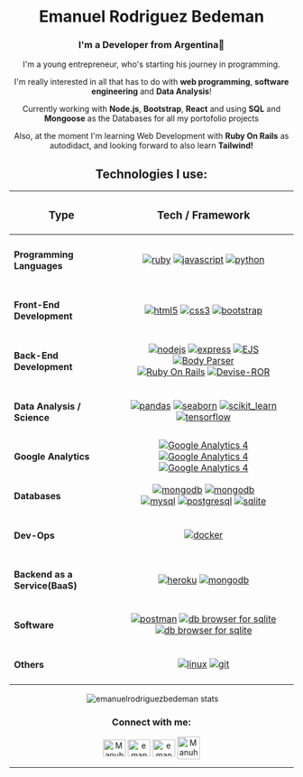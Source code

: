 <h1 align="center">Emanuel Rodriguez Bedeman</h1>  
<h3 align="center">I'm a Developer from Argentina🧉</h3>

<p align="center"> I'm a young entrepreneur, who's starting his journey in programming.</p>
<p align="center"> I'm really interested in all that has to do with <strong>web programming</strong>, <strong>software engineering</strong> and <strong>Data Analysis</strong>!</p>
<p align="center"> Currently working with <strong>Node.js</strong>, <strong>Bootstrap</strong>, <strong>React</strong> and using <strong>SQL</strong> and <strong>Mongoose</strong> as the Databases for all my portofolio projects </p>
<p align="center"> Also, at the moment I'm learning Web Development with <strong>Ruby On Rails</strong> as autodidact, and looking forward to also learn <strong>Tailwind!</strong></p>

<h2 align="center">Technologies I use:</h2>

<div align="center">

| <h3>Type</h3> | <h3>Tech / Framework</h3> |
| :-------------: |:-------------:|
| <h4 align="left">Programming Languages</h4> | <a href="https://www.ruby-lang.org/en/" target="_blank" rel="noreferrer"> <img src="https://img.shields.io/badge/Ruby-3.1-red?style=flat&logo=ruby&logoColor=red&labelColor=white" alt="ruby"/></a> <a href="https://www.javascript.com/" target="_blank" rel="noreferrer"> <img src="https://img.shields.io/badge/JavaScript-ES6-yellow?style=flat&logo=javascript" alt="javascript"/></a> <a href="https://www.python.org" target="_blank" rel="noreferrer"> <img src="https://img.shields.io/badge/Python-3.10-yellow?style=flat&logo=python&logoColor=yellow&labelColor=blue" alt="python"/></a>   |
| <h4 align="left">Front-End Development</h4> | <a href="https://developer.mozilla.org/docs/Web/HTML" target="_blank" rel="noreferrer"> <img src="https://img.shields.io/badge/HTML-5-red?logo=html5&labelColor=white" alt="html5"/></a> <a href="https://www.w3schools.com/css/" target="_blank" rel="noreferrer"> <img src="https://img.shields.io/badge/CSS-3-blue?logo=css3&labelColor=white&logoColor=blue" alt="css3"/></a> <a href="https://getbootstrap.com" target="_blank" rel="noreferrer"> <img src="https://img.shields.io/badge/Bootstrap-5-blueviolet?logo=Bootstrap&labelColor=white" alt="bootstrap"/></a> <!--<a href="https://reactjs.org/" target="_blank" rel="noreferrer"> <img src="https://img.shields.io/badge/React-18.0-cyan?logo=React&logoColor=blue&labelColor=white" alt="react"/></a> -->  |
| <h4 align="left">Back-End Development</h4> | <a href="https://nodejs.org" target="_blank" rel="noreferrer"> <img src="https://img.shields.io/badge/Node.js-16.15-green?logo=Node.js&labelColor=white" alt="nodejs"/></a> <a href="https://expressjs.com" target="_blank" rel="noreferrer"> <img src="https://img.shields.io/badge/Express-4.18-white?logo=Express" alt="express"/></a> <a href="https://ejs.co/" target="_blank" rel="noreferrer"> <img src="https://img.shields.io/badge/EJS-3.1-green?labelColor=white&logo=Node.js" alt="EJS"/></a> <a href="https://www.npmjs.com/package/body-parser" target="_blank" rel="noreferrer"> <img src="https://img.shields.io/badge/Body--Parser-1.20-informational?labelColor=white&logo=Node.js" alt="Body Parser"/></a> </br> <a href="https://rubyonrails.org/" target="_blank" rel="noreferrer"> <img src="https://img.shields.io/badge/Ruby%20On%20Rails-7.0-white?labelColor=red&logo=Ruby%20on%20Rails" alt="Ruby On Rails"/></a> <a href="https://github.com/heartcombo/devise" target="_blank" rel="noreferrer"> <img src="https://img.shields.io/badge/Devise-4.8-white?labelColor=red&logo=Ruby%20on%20Rails" alt="Devise-ROR"/></a> |
| <h4 align="left">Data Analysis / Science</h4> | <a href="https://pandas.pydata.org/" target="_blank" rel="noreferrer"> <img src="https://img.shields.io/badge/Pandas-1.4.2-blue?logo=Pandas&logoColor=blue&labelColor=white" alt="pandas"/></a> <a href="https://seaborn.pydata.org/" target="_blank" rel="noreferrer"> <img src="https://img.shields.io/badge/Seaborn-0.11-blue?logo=python&labelColor=white" alt="seaborn"/></a> <a href="https://scikit-learn.org/" target="_blank" rel="noreferrer"> <img src="https://img.shields.io/badge/Scikit--Learn-1.0-orange?logo=scikit-learn&labelColor=white" alt="scikit_learn"/></a> <a href="https://www.tensorflow.org" target="_blank" rel="noreferrer"> <img src="https://img.shields.io/badge/TensorFlow-2.8-orange?logo=TensorFlow&labelColor=white" alt="tensorflow"/></a> |
| <h4 align="left">Google Analytics</h4> | <a href="https://analytics.google.com/analytics/academy/" target="_blank" rel="noreferrer"> <img src="https://img.shields.io/badge/Google--Analytics-4-orange?labelColor=white&logo=google&logoColor=orange" alt="Google Analytics 4"/></a> <a href="https://analytics.google.com/analytics/academy/" target="_blank" rel="noreferrer"> <img src="https://img.shields.io/badge/Google%20Tag%20Manager-%20-orange?labelColor=white&logo=google&logoColor=orange" alt="Google Analytics 4"/></a> <a href="https://analytics.google.com/analytics/academy/" target="_blank" rel="noreferrer"> <img src="https://img.shields.io/badge/Data%20Studio-%20-orange?labelColor=white&logo=google&logoColor=orange" alt="Google Analytics 4"/></a> |
| <h4 align="left">Databases</h4> | <a href="https://www.mongodb.com/" target="_blank" rel="noreferrer"> <img src="https://img.shields.io/badge/MongoDB-5.0-brightgreen?labelColor=white&logo=MongoDB" alt="mongodb"/></a> <a href="https://mongoosejs.com/" target="_blank" rel="noreferrer"> <img src="https://img.shields.io/badge/Mongoose-6.3-brightgreen?labelColor=white&logo=MongoDB" alt="mongodb"/></a> </br> <a href="https://www.mysql.com/" target="_blank" rel="noreferrer"> <img src="https://img.shields.io/badge/MySQL-8.0-blue?labelColor=white&logo=MySQL" alt="mysql"/></a> <a href="https://www.postgresql.org" target="_blank" rel="noreferrer"> <img src="https://img.shields.io/badge/PostgreSQL-14.2-blue?labelColor=white&logo=PostgreSQL" alt="postgresql"/></a> <a href="https://www.sqlite.org/" target="_blank" rel="noreferrer"> <img src="https://img.shields.io/badge/SQLite-3.38-blue?logo=SQLite&logoColor=blue&labelColor=white" alt="sqlite"/></a>  |
| <h4 align="left">Dev-Ops</h4> |  <a href="https://www.docker.com/" target="_blank" rel="noreferrer"> <img src="https://img.shields.io/badge/Docker-4.7-blue?logo=Docker&labelColor=white" alt="docker"/></a> |
| <h4 align="left">Backend as a Service(BaaS)</h4> | <a href="https://heroku.com" target="_blank" rel="noreferrer"> <img src="https://img.shields.io/badge/Heroku-18.0-blueviolet?logo=heroku&logoColor=purple&labelColor=white" alt="heroku"/></a>  <a href="https://www.mongodb.com/es/atlas/database" target="_blank" rel="noreferrer"> <img src="https://img.shields.io/badge/MongoDB%20Atlas-2022-brightgreen?labelColor=white&logo=MongoDB" alt="mongodb"/></a>|
| <h4 align="left">Software</h4> | <a href="https://postman.com" target="_blank" rel="noreferrer"><img src="https://img.shields.io/badge/Postman-9.15-orange?logo=Postman&labelColor=white" alt="postman"/></a> <a href="https://sqlitebrowser.org/" target="_blank" rel="noreferrer"><img src="https://img.shields.io/badge/DB%20Browser-3.12-lightgrey?labelColor=white" alt="db browser for sqlite"/></a> <a href="https://robomongo.org/" target="_blank" rel="noreferrer"><img src="https://img.shields.io/badge/Robo3T-1.4-sucess?labelColor=white" alt="db browser for sqlite"/></a> |
| <h4 align="left">Others</h4> | <a href="https://www.linux.org/" target="_blank" rel="noreferrer"><img src="https://img.shields.io/badge/Linux-3.0-lightgrey?logo=linux&logoColor=black&labelColor=white" alt="linux"/></a> <a href="https://git-scm.com/" target="_blank" rel="noreferrer"> <img src="https://img.shields.io/badge/Git-2.36-red?logo=Git&labelColor=white" alt="git"/></a> |

</div>
<!--TAB-->

<p align="center">&nbsp;<img src="https://github-readme-stats.vercel.app/api?username=emanuelrodriguezbedeman&show_icons=true&locale=en" alt="emanuelrodriguezbedeman stats" /></p>

<h3 align="center">Connect with me:</h3>  
<p align="center"> 
<a href="mailto:emanuel.rodriguez.bedeman@gmail.com" target="blank"><img align="center" src="https://upload.wikimedia.org/wikipedia/commons/7/7e/Gmail_icon_%282020%29.svg" alt="Manuhs#7548" height="30" width="40" /></a>
<a href="https://linkedin.com/in/emanuel-rodriguez-bedeman/" target="blank"><img align="center" src="https://raw.githubusercontent.com/rahuldkjain/github-profile-readme-generator/master/src/images/icons/Social/linked-in-alt.svg" alt="emanuel-rodriguez-bedeman/" height="30" width="40" /></a>  
<a href="https://kaggle.com/emanuelbedeman" target="blank"><img align="center" src="https://raw.githubusercontent.com/rahuldkjain/github-profile-readme-generator/master/src/images/icons/Social/kaggle.svg" alt="emanuelbedeman" height="30" width="40" /></a>  
<a href="https://discord.gg/Manuhs#7548" target="blank"><img align="center" src="https://raw.githubusercontent.com/rahuldkjain/github-profile-readme-generator/master/src/images/icons/Social/discord.svg" alt="Manuhs#7548" height="40" width="40" /></a>
</p>

---
